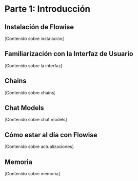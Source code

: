 # Parte 1: Introducción

## Instalación de Flowise
[Contenido sobre instalación]

## Familiarización con la Interfaz de Usuario
[Contenido sobre la interfaz]

## Chains
[Contenido sobre chains]

## Chat Models
[Contenido sobre chat models]

## Cómo estar al día con Flowise
[Contenido sobre actualizaciones]

## Memoria
[Contenido sobre memoria] 